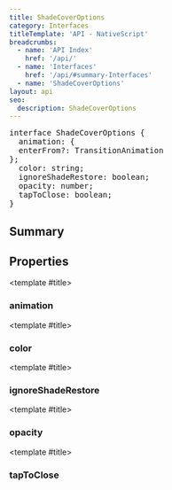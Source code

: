 ```yaml
---
title: ShadeCoverOptions
category: Interfaces
titleTemplate: 'API - NativeScript'
breadcrumbs: 
  - name: 'API Index'
    href: '/api/'
  - name: 'Interfaces'
    href: '/api/#summary-Interfaces'
  - name: 'ShadeCoverOptions'
layout: api
seo:
  description: ShadeCoverOptions
---
```


<!-- This page is auto generated, do not edit manually. -->
<!-- Run "yarn generate:api-docs" to regenerate -->

<script setup lang="ts">
  import { provide } from "vue";
  import API_DATA from "./ShadeCoverOptions.data.json";
  
  provide('API_DATA', API_DATA);
</script>

<APIRefHierarchy v-once />

<pre class="not-prose [&_a]:text-blue-400 [&_a]:no-underline">interface ShadeCoverOptions {
  animation: {
  enterFrom?: TransitionAnimation
};
  color: string;
  ignoreShadeRestore: boolean;
  opacity: number;
  tapToClose: boolean;
}</pre>

## <Heading ignore>Summary</Heading>

<APIRefSummary v-once />

## Properties

<div class="isOptional">

<APIRef for="38534" v-once>

<template #title>

### animation

</template>

</APIRef>

</div>

<div class="isOptional">

<APIRef for="38532" v-once>

<template #title>

### color

</template>

</APIRef>

</div>

<div class="isOptional">

<APIRef for="38538" v-once>

<template #title>

### ignoreShadeRestore

</template>

</APIRef>

</div>

<div class="isOptional">

<APIRef for="38531" v-once>

<template #title>

### opacity

</template>

</APIRef>

</div>

<div class="isOptional">

<APIRef for="38533" v-once>

<template #title>

### tapToClose

</template>

</APIRef>

</div>
